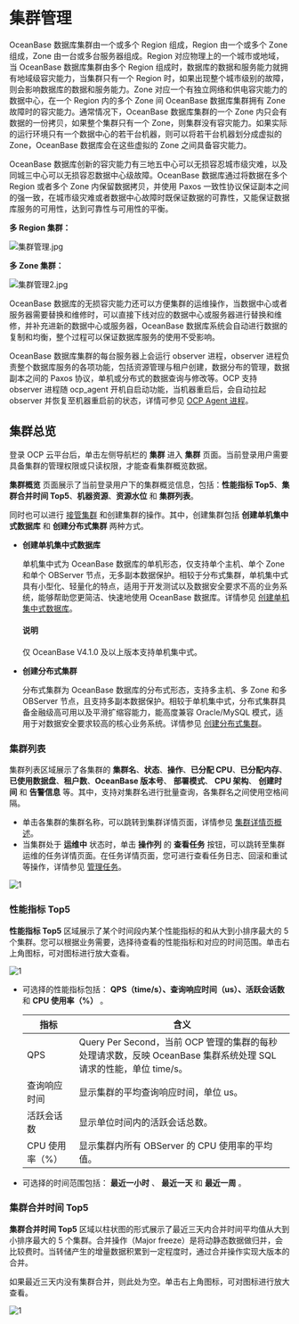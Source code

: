 # 集群管理

OceanBase 数据库集群由一个或多个 Region 组成，Region 由一个或多个 Zone 组成，Zone 由一台或多台服务器组成。Region 对应物理上的一个城市或地域，当 OceanBase 数据库集群由多个 Region 组成时，数据库的数据和服务能力就拥有地域级容灾能力，当集群只有一个 Region 时，如果出现整个城市级别的故障，则会影响数据库的数据和服务能力。Zone 对应一个有独立网络和供电容灾能力的数据中心，在一个 Region 内的多个 Zone 间 OceanBase 数据库集群拥有 Zone 故障时的容灾能力。通常情况下，OceanBase 数据库集群的一个 Zone 内只会有数据的一份拷贝，如果整个集群只有一个 Zone，则集群没有容灾能力。如果实际的运行环境只有一个数据中心的若干台机器，则可以将若干台机器划分成虚拟的 Zone，OceanBase 数据库会在这些虚拟的 Zone 之间具备容灾能力。

OceanBase 数据库创新的容灾能力有三地五中心可以无损容忍城市级灾难，以及同城三中心可以无损容忍数据中心级故障。OceanBase 数据库通过将数据在多个 Region 或者多个 Zone 内保留数据拷贝，并使用 Paxos 一致性协议保证副本之间的强一致，在城市级灾难或者数据中心故障时既保证数据的可靠性，又能保证数据库服务的可用性，达到可靠性与可用性的平衡。

**多 Region 集群：**

![集群管理.jpg](https://help-static-aliyun-doc.aliyuncs.com/assets/img/zh-CN/5193025261/p184497.jpg "集群管理.jpg")

**多 Zone 集群：**

![集群管理2.jpg](https://help-static-aliyun-doc.aliyuncs.com/assets/img/zh-CN/6193025261/p184498.jpg "集群管理2.jpg")

OceanBase 数据库的无损容灾能力还可以方便集群的运维操作，当数据中心或者服务器需要替换和维修时，可以直接下线对应的数据中心或服务器进行替换和维修，并补充进新的数据中心或服务器，OceanBase 数据库系统会自动进行数据的复制和均衡，整个过程可以保证数据库服务的使用不受影响。

OceanBase 数据库集群的每台服务器上会运行 observer 进程，observer 进程负责整个数据库服务的各项功能，包括资源管理与租户创建，数据分布的管理，数据副本之间的 Paxos 协议，单机或分布式的数据查询与修改等。OCP 支持 observer 进程随 ocp_agent 开机自启动功能，当机器重启后，会自动拉起 observer 并恢复至机器重启前的状态，详情可参见 [OCP Agent 进程](../850.host-features/800.ocp-agent-process.md)。

## 集群总览

登录 OCP 云平台后，单击左侧导航栏的 **集群** 进入 **集群** 页面。当前登录用户需要具备集群的管理权限或只读权限，才能查看集群概览数据。

**集群概览** 页面展示了当前登录用户下的集群概览信息，包括：**性能指标 Top5**、**集群合并时间 Top5**、**机器资源**、**资源水位** 和 **集群列表**。

同时也可以进行 [接管集群](300.manage-a-cluster/400.take-over-a-cluster.md) 和创建集群的操作。其中，创建集群包括 **创建单机集中式数据库** 和 **创建分布式集群** 两种方式。

* **创建单机集中式数据库**

  单机集中式为 OceanBase 数据库的单机形态，仅支持单个主机、单个 Zone 和单个 OBServer 节点，无多副本数据保护。相较于分布式集群，单机集中式具有小型化、轻量化的特点，适用于开发测试以及数据安全要求不高的业务系统，能够帮助您更简洁、快速地使用 OceanBase 数据库。详情参见 [创建单机集中式数据库](200.create-a-cluster/200.create-a-standalone-centralized-cluster.md)。

  <main id="notice" type='explain'>
  <h4>说明</h4>
  <p>仅 OceanBase V4.1.0 及以上版本支持单机集中式。</p>
  </main>

* **创建分布式集群**

  分布式集群为 OceanBase 数据库的分布式形态，支持多主机、多 Zone 和多 OBServer 节点，且支持多副本数据保护。相较于单机集中式，分布式集群具备金融级高可用以及平滑扩缩容能力，能高度兼容 Oracle/MySQL 模式，适用于对数据安全要求较高的核心业务系统。详情参见 [创建分布式集群](200.create-a-cluster/100.create-a-distributed-cluster.md)。

### 集群列表

集群列表区域展示了各集群的 **集群名**、**状态**、**操作**、**已分配 CPU**、**已分配内存**、**已使用数据盘**、**租户数**、**OceanBase 版本号**、 **部署模式**、 **CPU 架构**、 **创建时间** 和 **告警信息** 等。其中，支持对集群名进行批量查询，各集群名之间使用空格间隔。

* 单击各集群的集群名称，可以跳转到集群详情页面，详情参见 [集群详情页概述](300.manage-a-cluster/200.overview-of-the-cluster-details-page.md)。
* 当集群处于 **运维中** 状态时，单击 **操作列** 的 **查看任务** 按钮，可以跳转至集群运维的任务详情页面。在任务详情页面，您可进行查看任务日志、回滚和重试等操作，详情参见 [管理任务](../1600.system-management-features/100.manage-tasks.md)。

![1](https://obbusiness-private.oss-cn-shanghai.aliyuncs.com/doc/img/ocp/421/%E9%9B%86%E7%BE%A4%E5%88%97%E8%A1%A8.png)

### 性能指标 Top5

**性能指标 Top5** 区域展示了某个时间段内某个性能指标的和从大到小排序最大的 5 个集群。您可以根据业务需要，选择待查看的性能指标和对应的时间范围。单击右上角图标，可对图标进行放大查看。

![1](https://obbusiness-private.oss-cn-shanghai.aliyuncs.com/doc/img/ocp/410/%E6%80%A7%E8%83%BD%E6%8C%87%E6%A0%87top5.png)

* 可选择的性能指标包括： **QPS（time/s）、查询响应时间（us）、活跃会话数** 和 **CPU 使用率（%）** 。

  |     指标     |                                       含义                                       |
  |------------|--------------------------------------------------------------------------------|
  | QPS        | Query Per Second，当前 OCP 管理的集群的每秒处理请求数，反映 OceanBase 集群系统处理 SQL 请求的性能，单位 time/s。 |
  | 查询响应时间     | 显示集群的平均查询响应时间，单位 us。                                                           |
  | 活跃会话数      | 显示单位时间内的活跃会话总数。                                                                |
  | CPU 使用率（%） | 显示集群内所有 OBServer 的 CPU 使用率的平均值。                                                |

* 可选择的时间范围包括： **最近一小时** 、 **最近一天** 和 **最近一周** 。

### 集群合并时间 Top5

**集群合并时间 Top5** 区域以柱状图的形式展示了最近三天内合并时间平均值从大到小排序最大的 5 个集群。合并操作（Major freeze）是将动静态数据做归并，会比较费时。当转储产生的增量数据积累到一定程度时，通过合并操作实现大版本的合并。

如果最近三天内没有集群合并，则此处为空。单击右上角图标，可对图标进行放大查看。

![1](https://obbusiness-private.oss-cn-shanghai.aliyuncs.com/doc/img/ocp/410/%E9%9B%86%E7%BE%A4%E5%90%88%E5%B9%B6%E6%97%B6%E9%97%B4top5.png)
